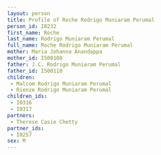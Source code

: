 ```yaml
---
layout: person
title: Profile of Roche Rodrigo Muniaram Perumal
person_id: I0232
first_name: Roche
last_name: Rodrigo Muniaram Perumal
full_name: Roche Rodrigo Muniaram Perumal
mother: Maria Johanna Anandappa
mother_id: I500108
father: J.C. Rodrigo Muniaram Perumal
father_id: I500110
children:
 - Malcom Rodrigo Muniaram Perumal
 - Rienze Rodrigo Muniaram Perumal
children_ids:
 - I0316
 - I0317
partners:
 - Therese Casie Chetty
partner_ids:
 - I0257
sex: M
---
```


